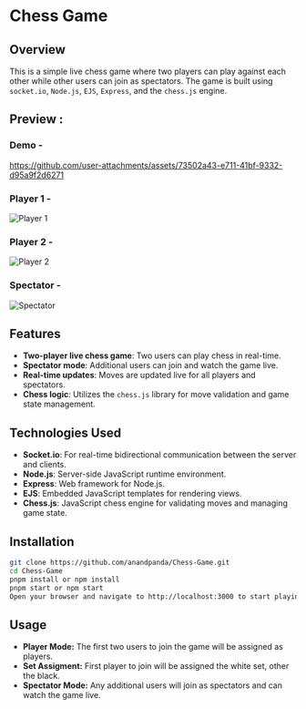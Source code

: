 # Chess Game

## Overview

This is a simple live chess game where two players can play against each other while other users can join as spectators. The game is built using `socket.io`, `Node.js`, `EJS`, `Express`, and the `chess.js` engine.

## Preview :

### Demo -
https://github.com/user-attachments/assets/73502a43-e711-41bf-9332-d95a9f2d6271

### Player 1 -
![Player 1](https://github.com/user-attachments/assets/5cb37690-b535-4acb-ae95-63deb50d1861)

### Player 2 -
![Player 2](https://github.com/user-attachments/assets/10cea6c2-de4f-46dc-a450-65f90ec14102)

### Spectator -
![Spectator](https://github.com/user-attachments/assets/dfb5c18d-93d3-44c0-b547-aa32ead5e234)

## Features

- **Two-player live chess game**: Two users can play chess in real-time.
- **Spectator mode**: Additional users can join and watch the game live.
- **Real-time updates**: Moves are updated live for all players and spectators.
- **Chess logic**: Utilizes the `chess.js` library for move validation and game state management.

## Technologies Used

- **Socket.io**: For real-time bidirectional communication between the server and clients.
- **Node.js**: Server-side JavaScript runtime environment.
- **Express**: Web framework for Node.js.
- **EJS**: Embedded JavaScript templates for rendering views.
- **Chess.js**: JavaScript chess engine for validating moves and managing game state.
  
## Installation

   ```bash
   git clone https://github.com/anandpanda/Chess-Game.git
   cd Chess-Game
   pnpm install or npm install
   pnpm start or npm start
   Open your browser and navigate to http://localhost:3000 to start playing.
   ```
## Usage
- **Player Mode:** The first two users to join the game will be assigned as players.
- **Set Assigment:** First player to join will be assigned the white set, other the black.
- **Spectator Mode:** Any additional users will join as spectators and can watch the game live.



